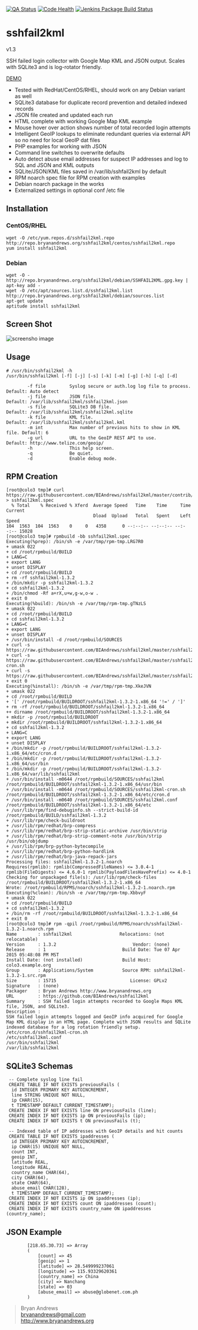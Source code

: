 [![QA Status](https://travis-ci.org/BIAndrews/sshfail2kml.svg?branch=master)](https://travis-ci.org/BIAndrews/sshfail2kml)
[![Code Health](https://landscape.io/github/BIAndrews/sshfail2kml/master/landscape.svg?style=flat)](https://landscape.io/github/BIAndrews/sshfail2kml/master)
[![Jenkins Package Build Status](https://jira.bryanandrews.org/jenkins/buildStatus/icon?job=sshfail2kml)](https://jira.bryanandrews.org/jenkins/job/sshfail2kml)

sshfail2kml
===========

v1.3

SSH failed login collector with Google Map KML and JSON output. Scales with SQLite3 and is log-rotator friendly.

<a href="http://www.bryanandrews.org/failedlogins/">DEMO</a>

* Tested with RedHat/CentOS/RHEL, should work on any Debian variant as well
* SQLite3 database for duplicate record prevention and detailed indexed records
* JSON file created and updated each run
* HTML complete with working Google Map KML example
* Mouse hover over action shows number of total recorded login attempts
* Intelligent GeoIP lookups to eliminate redundant queries via external API so no need for local GeoIP dat files
* PHP examples for working with JSON
* Command line switches to overwrite defaults
* Auto detect abuse email addresses for suspect IP addresses and log to SQL and JSON and KML outputs
* SQLite/JSON/KML files saved in /var/lib/sshfail2kml by default
* RPM noarch spec file for RPM creation with examples 
* Debian noarch package in the works
* Externalized settings in optional conf /etc file

Installation
------------

### CentOS/RHEL ###
~~~
wget -O /etc/yum.repos.d/sshfail2kml.repo http://repo.bryanandrews.org/sshfail2kml/centos/sshfail2kml.repo
yum install sshfail2kml
~~~

### Debian ###
~~~
wget -O - http://repo.bryanandrews.org/sshfail2kml/debian/SSHFAIL2KML.gpg.key | apt-key add -
wget -O /etc/apt/sources.list.d/sshfail2kml.list http://repo.bryanandrews.org/sshfail2kml/debian/sources.list
apt-get update
aptitude install sshfail2kml
~~~

Screen Shot
-----------
![screensho image](sshfail2kml-map.png "An example Map from live data.")

Usage
-----
~~~
# /usr/bin/sshfail2kml -h
/usr/bin/sshfail2kml [-f] [-j] [-s] [-k] [-m] [-g] [-h] [-q] [-d]

        -f file         Syslog secure or auth.log log file to process.   Default: Auto detect
        -j file         JSON file.                                       Default: /var/lib/sshfail2kml/sshfail2kml.json
        -s file         SQLite3 DB file.                                 Default: /var/lib/sshfail2kml/sshfail2kml.sqlite
        -k file         KML file.                                        Default: /var/lib/sshfail2kml/sshfail2kml.kml
        -m int          Max number of previous hits to show in KML file. Default: 6
        -g url          URL to the GeoIP REST API to use.                Default: http://www.telize.com/geoip/
        -h              This help screen.
        -q              Be quiet.
        -d              Enable debug mode.
~~~

RPM Creation
------------
~~~
[root@colo3 tmp]# curl https://raw.githubusercontent.com/BIAndrews/sshfail2kml/master/contrib/sshfail2kml.spec > sshfail2kml.spec
  % Total    % Received % Xferd  Average Speed   Time    Time     Time  Current
                                 Dload  Upload   Total   Spent    Left  Speed
104  1563  104  1563    0     0   4358      0 --:--:-- --:--:-- --:--:-- 15028
[root@colo3 tmp]# rpmbuild -bb sshfail2kml.spec
Executing(%prep): /bin/sh -e /var/tmp/rpm-tmp.LRG7R0
+ umask 022
+ cd /root/rpmbuild/BUILD
+ LANG=C
+ export LANG
+ unset DISPLAY
+ cd /root/rpmbuild/BUILD
+ rm -rf sshfail2kml-1.3.2
+ /bin/mkdir -p sshfail2kml-1.3.2
+ cd sshfail2kml-1.3.2
+ /bin/chmod -Rf a+rX,u+w,g-w,o-w .
+ exit 0
Executing(%build): /bin/sh -e /var/tmp/rpm-tmp.gTNzLS
+ umask 022
+ cd /root/rpmbuild/BUILD
+ cd sshfail2kml-1.3.2
+ LANG=C
+ export LANG
+ unset DISPLAY
+ /usr/bin/install -d /root/rpmbuild/SOURCES
+ curl -s https://raw.githubusercontent.com/BIAndrews/sshfail2kml/master/sshfail2kml
+ curl -s https://raw.githubusercontent.com/BIAndrews/sshfail2kml/master/sshfail2kml-cron.sh
+ curl -s https://raw.githubusercontent.com/BIAndrews/sshfail2kml/master/sshfail2kml.conf
+ exit 0
Executing(%install): /bin/sh -e /var/tmp/rpm-tmp.XkeJVN
+ umask 022
+ cd /root/rpmbuild/BUILD
+ '[' /root/rpmbuild/BUILDROOT/sshfail2kml-1.3.2-1.x86_64 '!=' / ']'
+ rm -rf /root/rpmbuild/BUILDROOT/sshfail2kml-1.3.2-1.x86_64
++ dirname /root/rpmbuild/BUILDROOT/sshfail2kml-1.3.2-1.x86_64
+ mkdir -p /root/rpmbuild/BUILDROOT
+ mkdir /root/rpmbuild/BUILDROOT/sshfail2kml-1.3.2-1.x86_64
+ cd sshfail2kml-1.3.2
+ LANG=C
+ export LANG
+ unset DISPLAY
+ /bin/mkdir -p /root/rpmbuild/BUILDROOT/sshfail2kml-1.3.2-1.x86_64/etc/cron.d
+ /bin/mkdir -p /root/rpmbuild/BUILDROOT/sshfail2kml-1.3.2-1.x86_64/usr/bin
+ /bin/mkdir -p /root/rpmbuild/BUILDROOT/sshfail2kml-1.3.2-1.x86_64/var/lib/sshfail2kml
+ /usr/bin/install -m0644 /root/rpmbuild/SOURCES/sshfail2kml /root/rpmbuild/BUILDROOT/sshfail2kml-1.3.2-1.x86_64/usr/bin
+ /usr/bin/install -m0644 /root/rpmbuild/SOURCES/sshfail2kml-cron.sh /root/rpmbuild/BUILDROOT/sshfail2kml-1.3.2-1.x86_64/etc/cron.d
+ /usr/bin/install -m0640 /root/rpmbuild/SOURCES/sshfail2kml.conf /root/rpmbuild/BUILDROOT/sshfail2kml-1.3.2-1.x86_64/etc
+ /usr/lib/rpm/find-debuginfo.sh --strict-build-id /root/rpmbuild/BUILD/sshfail2kml-1.3.2
+ /usr/lib/rpm/check-buildroot
+ /usr/lib/rpm/redhat/brp-compress
+ /usr/lib/rpm/redhat/brp-strip-static-archive /usr/bin/strip
+ /usr/lib/rpm/redhat/brp-strip-comment-note /usr/bin/strip /usr/bin/objdump
+ /usr/lib/rpm/brp-python-bytecompile
+ /usr/lib/rpm/redhat/brp-python-hardlink
+ /usr/lib/rpm/redhat/brp-java-repack-jars
Processing files: sshfail2kml-1.3.2-1.noarch
Requires(rpmlib): rpmlib(CompressedFileNames) <= 3.0.4-1 rpmlib(FileDigests) <= 4.6.0-1 rpmlib(PayloadFilesHavePrefix) <= 4.0-1
Checking for unpackaged file(s): /usr/lib/rpm/check-files /root/rpmbuild/BUILDROOT/sshfail2kml-1.3.2-1.x86_64
Wrote: /root/rpmbuild/RPMS/noarch/sshfail2kml-1.3.2-1.noarch.rpm
Executing(%clean): /bin/sh -e /var/tmp/rpm-tmp.XbbvyF
+ umask 022
+ cd /root/rpmbuild/BUILD
+ cd sshfail2kml-1.3.2
+ /bin/rm -rf /root/rpmbuild/BUILDROOT/sshfail2kml-1.3.2-1.x86_64
+ exit 0
[root@colo3 tmp]# rpm -qpil /root/rpmbuild/RPMS/noarch/sshfail2kml-1.3.2-1.noarch.rpm
Name        : sshfail2kml                  Relocations: (not relocatable)
Version     : 1.3.2                             Vendor: (none)
Release     : 1                             Build Date: Tue 07 Apr 2015 05:48:08 PM MST
Install Date: (not installed)               Build Host: colo3.example.org
Group       : Applications/System           Source RPM: sshfail2kml-1.3.2-1.src.rpm
Size        : 15715                            License: GPLv2
Signature   : (none)
Packager    : Bryan Andrews http://www.bryanandrews.org
URL         : https://github.com/BIAndrews/sshfail2kml
Summary     : SSH failed login attempts recorded to Google Maps KML file, JSON, and SQLite3.
Description :
SSH failed login attempts logged and GeoIP info acquired for Google Map KML display in an HTML page. Complete with JSON results and SQLite indexed database for a log rotation friendly setup.
/etc/cron.d/sshfail2kml-cron.sh
/etc/sshfail2kml.conf
/usr/bin/sshfail2kml
/var/lib/sshfail2kml
~~~

SQLite3 Schemas
---------------
~~~
 -- Complete syslog line fail
 CREATE TABLE IF NOT EXISTS previousFails (
  id INTEGER PRIMARY KEY AUTOINCREMENT,
  line STRING UNIQUE NOT NULL,
  ip CHAR(15),
  t TIMESTAMP DEFAULT CURRENT_TIMESTAMP);
 CREATE INDEX IF NOT EXISTS line ON previousFails (line);
 CREATE INDEX IF NOT EXISTS ip ON previousFails (ip);
 CREATE INDEX IF NOT EXISTS t ON previousFails (t);

 -- Indexed table of IP addresses with GeoIP details and hit counts
 CREATE TABLE IF NOT EXISTS ipaddresses (
  id INTEGER PRIMARY KEY AUTOINCREMENT,
  ip CHAR(15) UNIQUE NOT NULL,
  count INT,
  geoip INT,
  latitude REAL,
  longitude REAL,
  country_name CHAR(64),
  city CHAR(64),
  state CHAR(64),
  abuse_email CHAR(128),
  t TIMESTAMP DEFAULT CURRENT_TIMESTAMP);
 CREATE INDEX IF NOT EXISTS ip ON ipaddresses (ip);
 CREATE INDEX IF NOT EXISTS count ON ipaddresses (count);
 CREATE INDEX IF NOT EXISTS country_name ON ipaddresses (country_name);
~~~

JSON Example
------------
~~~
        [218.65.30.73] => Array
        (
            [count] => 45
            [geoip] => 1
            [latitude] => 28.549999237061
            [longitude] => 115.93329620361
            [country_name] => China
            [city] => Nanchang
            [state] => 03
            [abuse_email] => abuse@globenet.com.ph
        )
~~~

> Bryan Andrews<br>
> bryanandrews@gmail.com<br>
> http://www.bryanandrews.org<br>
